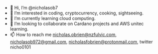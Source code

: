 - 👋 Hi, I’m @nicholasob7
- 👀 I’m interested in coding, cryptocurrency, cooking, sightseeing.
- 🌱 I’m currently learning cloud computing.
- 💞️ I’m looking to collaborate on Cardano projects and AWS unitec learning.
- 📫 How to reach me nicholas.obrien@nzfulvic.com, nicholasob972@gmail.com, nicholasfobrien@protonmail.com, twitter nicho0101

<!---
nicholasob7/nicholasob7 is a ✨ special ✨ repository because its `README.md` (this file) appears on your GitHub profile.
You can click the Preview link to take a look at your changes.
--->
